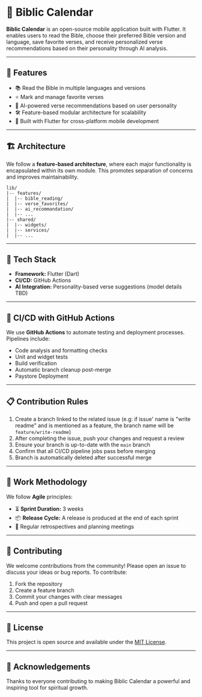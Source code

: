 # 📖 Biblic Calendar

**Biblic Calendar** is an open-source mobile application built with Flutter. It enables users to read the Bible, choose their preferred Bible version and language, save favorite verses, and receive personalized verse recommendations based on their personality through AI analysis.

---

## 🚀 Features

- 📚 Read the Bible in multiple languages and versions
- ⭐ Mark and manage favorite verses
- 🧠 AI-powered verse recommendations based on user personality
- 🛠️ Feature-based modular architecture for scalability
- 📱 Built with Flutter for cross-platform mobile development

---

## 🏗️ Architecture

We follow a **feature-based architecture**, where each major functionality is encapsulated within its own module. This promotes separation of concerns and improves maintainability.

```
lib/
|-- features/
|  |-- bible_reading/
|  |-- verse_favorites/
|  |-- ai_recommandation/
|  |-- ...
|-- shared/
|  |-- widgets/
|  |-- services/
|  |-- ...
```
---

## 🧰 Tech Stack

- **Framework:** Flutter (Dart)
- **CI/CD:** GitHub Actions
- **AI Integration:** Personality-based verse suggestions (model details TBD)

---

## 🧪 CI/CD with GitHub Actions

We use **GitHub Actions** to automate testing and deployment processes. Pipelines include:

- Code analysis and formatting checks
- Unit and widget tests
- Build verification
- Automatic branch cleanup post-merge
- Paystore Deployment

---

## 📋 Contribution Rules

1. Create a branch linked to the related issue (e.g:  if issue' name is "write readme" and is mentioned as a feature, the branch name will be `feature/write-readme`)
2. After completing the issue, push your changes and request a review
3. Ensure your branch is up-to-date with the `main` branch
4. Confirm that all CI/CD pipeline jobs pass before merging
5. Branch is automatically deleted after successful merge

---

## 📅 Work Methodology

We follow **Agile** principles:

- ⏳ **Sprint Duration:** 3 weeks
- 📦 **Release Cycle:** A release is produced at the end of each sprint
- 🔄 Regular retrospectives and planning meetings

---

## 🤝 Contributing

We welcome contributions from the community! Please open an issue to discuss your ideas or bug reports. To contribute:

1. Fork the repository
2. Create a feature branch
3. Commit your changes with clear messages
4. Push and open a pull request

---

## 📄 License

This project is open source and available under the [MIT License](LICENSE).

---

## 🙏 Acknowledgements

Thanks to everyone contributing to making Biblic Calendar a powerful and inspiring tool for spiritual growth.
